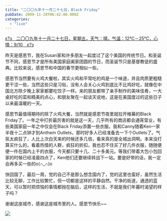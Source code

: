 ```yaml
---
title: "二〇〇九年十一月二十七日，Black Friday"
pubDate: 2009-11-28T06:42:00.000Z
categories: 
  - "live"
---
```


[ε?з　二〇〇九年十一月二十七日，星期五，天气：晴，气温：12℃－25℃，心情：9/10　ε?з](https://www.liuweinan.com)

  

昨天是感恩节，我在Susan家和许多朋友一起度过了这个美国的传统节日。和圣诞节不同，感恩节才是所有美国家庭阖家团圆的节日，而圣诞节只是基督教徒的盛典。比较来说，感恩节和中国的春节更相似一些。

感恩节当然要有火鸡大餐啦，其实火鸡和平常吃的鸡是一个味道，并且肉质更粗糙更干涩一些，当然这些只是习俗，没有人会关心火鸡到底比不比鸡好吃，就像在中国北方除夕晚上家家都要吃饺子一样。来的朋友都带了亲手制作的美味佳肴，一大桌好吃的菜和精美的点心，和朋友聚在一起谈天说地，这是在美国度过的这些日子以来最温暖的一天。

感恩节最值得期待的除了火鸡大餐，当然就是感恩节夜里就拉开帷幕的Black Friday了。一年之中打折最厉害的就是这一天，几乎所有的商店都会通宵营业，有些美国家庭一年之中仅会在Black Friday添置一些衣服。我和Canny随着Ken一家半夜十二点钟才到Anthem Outlets，那时好多人已经准备去一下个Outlets了。气氛太疯狂了，人比上次白天来的时候还多几倍，看来真的是全城出洞啊。本来没打算买什么的，看着热情的人群，疯狂的折扣，我也忍不住买了好几件衣服，随随便便一件在国内上千的衣服，今天都只要十几、二十多美元。等我们带着大包小包回家的时候已经凌晨四点了，Ken他们还要继续转战下一站。要是好带的话，我一定会再多买一些的o(∩\_∩)o

快回国了，最后一周，觉的自己不是那么想念国内了，觉的这里也蛮好，虽然生活比较无聊，工作比较繁忙，但一切都是这样的平静自然。干净的街道，通透的蓝天，可以暂时把烦恼的事情都抛在脑后，这样的生活，不就是我们年暮时渴望的样子吗？

谢谢这座城市，感谢这座城市里的人。感恩节快乐~~

![](https://spaces.liuweinan.com/Picture/Thanksgiving.JPG)
